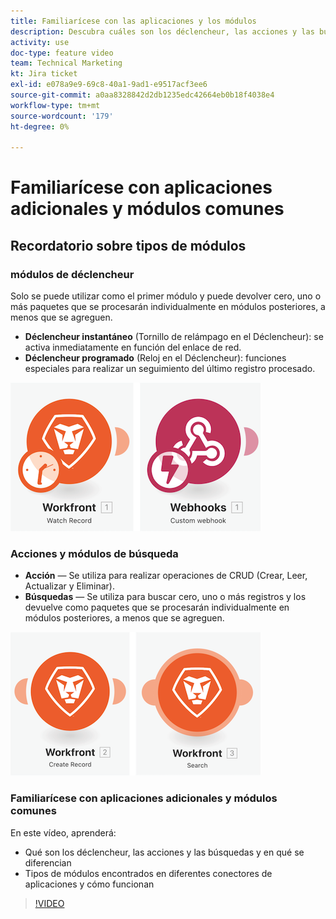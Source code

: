 ```yaml
---
title: Familiarícese con las aplicaciones y los módulos
description: Descubra cuáles son los déclencheur, las acciones y las búsquedas y cómo funcionan los tipos de módulos que se encuentran en los distintos conectores de la aplicación en [!DNL Adobe Workfront Fusion].
activity: use
doc-type: feature video
team: Technical Marketing
kt: Jira ticket
exl-id: e078a9e9-69c8-40a1-9ad1-e9517acf3ee6
source-git-commit: a0aa8328842d2db1235edc42664eb0b18f4038e4
workflow-type: tm+mt
source-wordcount: '179'
ht-degree: 0%

---
```


# Familiarícese con aplicaciones adicionales y módulos comunes

## Recordatorio sobre tipos de módulos

### módulos de déclencheur

Solo se puede utilizar como el primer módulo y puede devolver cero, uno o más paquetes que se procesarán individualmente en módulos posteriores, a menos que se agreguen.

* **Déclencheur instantáneo** (Tornillo de relámpago en el Déclencheur): se activa inmediatamente en función del enlace de red.
* **Déclencheur programado** (Reloj en el Déclencheur): funciones especiales para realizar un seguimiento del último registro procesado.

![Una imagen de los módulos de déclencheur](assets/beyond-basic-modules-1.png)

### Acciones y módulos de búsqueda

* **Acción** — Se utiliza para realizar operaciones de CRUD (Crear, Leer, Actualizar y Eliminar).
* **Búsquedas** — Se utiliza para buscar cero, uno o más registros y los devuelve como paquetes que se procesarán individualmente en módulos posteriores, a menos que se agreguen.

![Una imagen de los módulos de acción y búsqueda](assets/beyond-basic-modules-2.png)

### Familiarícese con aplicaciones adicionales y módulos comunes

En este vídeo, aprenderá:

* Qué son los déclencheur, las acciones y las búsquedas y en qué se diferencian
* Tipos de módulos encontrados en diferentes conectores de aplicaciones y cómo funcionan

>[!VIDEO](https://video.tv.adobe.com/v/335287/?quality=12)
